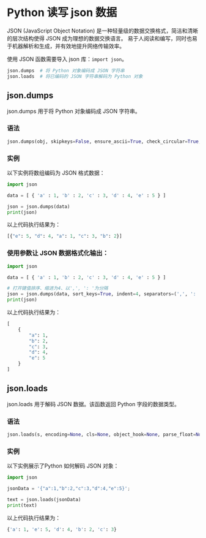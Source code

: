 # Python 读写 json 数据

JSON (JavaScript Object Notation) 是一种轻量级的数据交换格式，简洁和清晰的层次结构使得 JSON 成为理想的数据交换语言。 易于人阅读和编写，同时也易于机器解析和生成，并有效地提升网络传输效率。

使用 JSON 函数需要导入 json 库：`import json`。

```python
json.dumps  # 将 Python 对象编码成 JSON 字符串
json.loads  # 将已编码的 JSON 字符串解码为 Python 对象
```

## json.dumps

json.dumps 用于将 Python 对象编码成 JSON 字符串。

### 语法

```python
json.dumps(obj, skipkeys=False, ensure_ascii=True, check_circular=True, allow_nan=True, cls=None, indent=None, separators=None, encoding="utf-8", default=None, sort_keys=False, **kw)
```

### 实例

以下实例将数组编码为 JSON 格式数据：

```python
import json

data = [ { 'a' : 1, 'b' : 2, 'c' : 3, 'd' : 4, 'e' : 5 } ]

json = json.dumps(data)
print(json)
```

以上代码执行结果为：

```python
[{"e": 5, "d": 4, "a": 1, "c": 3, "b": 2}]
```

### 使用参数让 JSON 数据格式化输出：

```python
import json

data = [ { 'a' : 1, 'b' : 2, 'c' : 3, 'd' : 4, 'e' : 5 } ]

# 打开键值排序、缩进为4、以',', ': '为分隔
json = json.dumps(data, sort_keys=True, indent=4, separators=(',', ': '))
print(json)
```

以上代码执行结果为：

```python
[
    {
        "a": 1,
        "b": 2,
        "c": 3,
        "d": 4,
        "e": 5
    }
]
```

## json.loads

json.loads 用于解码 JSON 数据。该函数返回 Python 字段的数据类型。

### 语法

```python
json.loads(s, encoding=None, cls=None, object_hook=None, parse_float=None, parse_int=None, parse_constant=None, object_pairs_hook=None, **kw)
```

### 实例

以下实例展示了Python 如何解码 JSON 对象：

```python
import json

jsonData = '{"a":1,"b":2,"c":3,"d":4,"e":5}';

text = json.loads(jsonData)
print(text)
```

以上代码执行结果为：

```python
{'a': 1, 'e': 5, 'd': 4, 'b': 2, 'c': 3}
```
